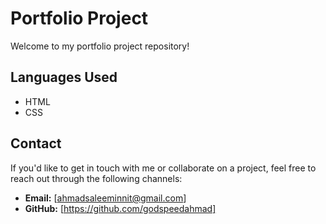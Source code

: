 # Portfolio Project

Welcome to my portfolio project repository!


## Languages Used

- HTML
- CSS

## Contact
If you'd like to get in touch with me or collaborate on a project, feel free to reach out through the following channels:

- **Email:** [ahmadsaleeminnit@gmail.com]
- **GitHub:** [https://github.com/godspeedahmad]